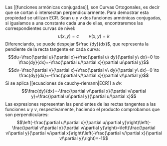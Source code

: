 Las [[funciones armónicas conjugadas]], son Curvas Ortogonales, es decir que se cortan ó intersectan perpendicularmente. Para demostrar esta propiedad se utilizan ECR. Sean u y v dos funciones armónicas conjugadas, si igualamos a una constante cada una de ellas, encontraremos las correspondientes curvas de nivel:
$$u(x,y)=c \qquad v(x,y)=k$$
Diferenciando, se puede despejar $\frac {dy}{dx}$, que representa la pendiente de la recta tangente en cada curva:
$$du=\frac{\partial u}{\partial x}+\frac{\partial u\ dy}{\partial y\ dx}=0 \to \frac{dy}{dx}=-\frac{\partial u/\partial x}{\partial u/\partial y}$$
$$dv=\frac{\partial v}{\partial x}+\frac{\partial v\ dy}{\partial y\ dx}=0 \to \frac{dy}{dx}=-\frac{\partial v/\partial x}{\partial v/\partial y}$$
Si se aplica [[ecuaciones de cauchy-riemann|ECR]] a $dv$:
$$\frac{dy}{dx}=-\frac{\partial v/\partial x}{\partial v/\partial y}=\frac{\partial u/\partial y}{\partial u/\partial x}$$
Las expresiones representan las pendientes de las rectas tangentes a las funciones $u$ y $v$, respectivamente, haciendo el producto comprobamos que son perpendiculares:
$$\left(-\frac{\partial u/\partial x}{\partial u/\partial y}\right)\left(-\frac{\partial v/\partial x}{\partial v/\partial y}\right)=\left(\frac{\partial v/\partial y}{\partial v/\partial x}\right)\left(-\frac{\partial v/\partial x}{\partial v/\partial y}\right)=-1$$